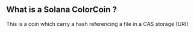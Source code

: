 ---
---
## What is a Solana ColorCoin ?


This is a coin which carry a hash referencing a file in a CAS storage (URI)

